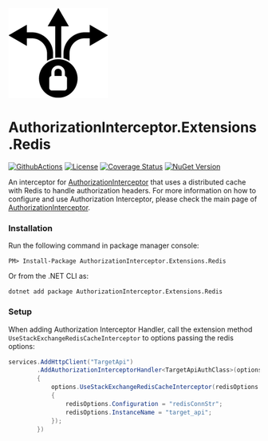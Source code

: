 ![AuthorizationInterceptor Icon](./resources/icon.png)

# AuthorizationInterceptor.Extensions.Redis
[![GithubActions](https://github.com/Adolfok3/AuthorizationInterceptor.Extensions.Redis/actions/workflows/main.yml/badge.svg)](https://github.com/Adolfok3/AuthorizationInterceptor.Extensions.Redis/actions)
[![License](https://img.shields.io/badge/license-MIT-green)](./LICENSE)
[![Coverage Status](https://coveralls.io/repos/github/Adolfok3/AuthorizationInterceptor.Extensions.Redis/badge.svg?branch=main)](https://coveralls.io/github/Adolfok3/AuthorizationInterceptor.Extensions.Redis?branch=main)
[![NuGet Version](https://img.shields.io/nuget/vpre/AuthorizationInterceptor.Extensions.Redis)](https://www.nuget.org/packages/AuthorizationInterceptor.Extensions.Redis)

An interceptor for [AuthorizationInterceptor](https://github.com/Adolfok3/AuthorizationInterceptor) that uses a distributed cache with Redis to handle authorization headers. For more information on how to configure and use Authorization Interceptor, please check the main page of [AuthorizationInterceptor](https://github.com/Adolfok3/AuthorizationInterceptor).

### Installation
Run the following command in package manager console:
```
PM> Install-Package AuthorizationInterceptor.Extensions.Redis
```

Or from the .NET CLI as:
```
dotnet add package AuthorizationInterceptor.Extensions.Redis
```

### Setup
When adding Authorization Interceptor Handler, call the extension method `UseStackExchangeRedisCacheInterceptor` to options passing the redis options:
```csharp
services.AddHttpClient("TargetApi")
        .AddAuthorizationInterceptorHandler<TargetApiAuthClass>(options =>
		{
			options.UseStackExchangeRedisCacheInterceptor(redisOptions => 
			{
				redisOptions.Configuration = "redisConnStr";
				redisOptions.InstanceName = "target_api";
			});
		})
```
